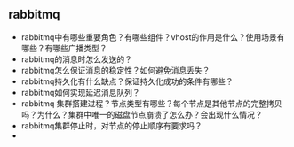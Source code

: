 ## rabbitmq

- rabbitmq中有哪些重要角色？有哪些组件？vhost的作用是什么？使用场景有哪些？有哪些广播类型？
- rabbitmq的消息时怎么发送的？
- rabbitmq怎么保证消息的稳定性？如何避免消息丢失？
- rabbitmq持久化有什么缺点？保证持久化成功的条件有哪些？
- rabbitmq如何实现延迟消息队列？
- rabbitmq 集群搭建过程？节点类型有哪些？每个节点是其他节点的完整拷贝吗？为什么？集群中唯一的磁盘节点崩溃了怎么办？会出现什么情况？
- rabbitmq集群停止时，对节点的停止顺序有要求吗？
- 
